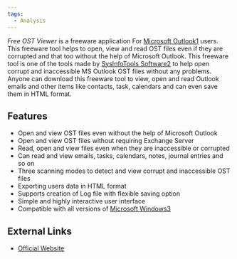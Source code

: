 ```yaml
---
tags:
  - Analysis
---
```

*Free OST Viewer* is a freeware application For [Microsoft
Outlook](microsoft_outlook.md)[1](http://forensicswiki.org/wiki/Microsoft_Outlook)
users. This freeware tool helps to open, view and read OST files even if
they are corrupted and that too without the help of Microsoft Outlook.
This freeware tool is one of the tools made by [SysInfoTools
Software](sysinfotools_software.md)[2](http://forensicswiki.org/wiki/SysInfoTools_Software)
to help open corrupt and inaccessible MS Outlook OST files without any
problems. Anyone can download this freeware tool to view, open and read
Outlook emails and other items like contacts, task, calendars and can
even save them in HTML format.

## Features

- Open and view OST files even without the help of Microsoft Outlook
- Open and view OST files without requiring Exchange Server
- Read, open and view files even when they are inaccessible or corrupted
- Can read and view emails, tasks, calendars, notes, journal entries and
  so on
- Three scanning modes to detect and view corrupt and inaccessible OST
  files
- Exporting users data in HTML format
- Supports creation of Log file with flexible saving option
- Simple and highly interactive user interface
- Compatible with all versions of [Microsoft
  Windows](microsoft_windows.md)[3](http://forensicswiki.org/wiki/Windows)

## External Links

* [Official Website](https://sysinfotools.com/recovery/ost-file-viewer.php)
